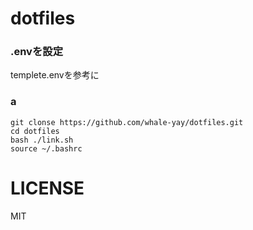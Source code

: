 # dotfiles
### .envを設定
templete.envを参考に

### a
```
git clonse https://github.com/whale-yay/dotfiles.git
cd dotfiles
bash ./link.sh
source ~/.bashrc
```

# LICENSE
MIT
